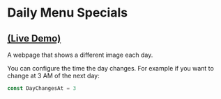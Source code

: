 # Daily Menu Specials 

## [(Live Demo)](https://ericfortis.github.io/web-projects/daily-menu-specials/)

A webpage that shows a different image each day.

You can configure the time the day changes. For example if you want to
change at 3 AM of the next day:
```js
const DayChangesAt = 3
```

